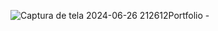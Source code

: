 ![Captura de tela 2024-06-26 212612](https://github.com/noantarre/portfolio/assets/74929513/93b6c667-fed3-4b9e-bb9c-3222f7134312)Portfolio - 
